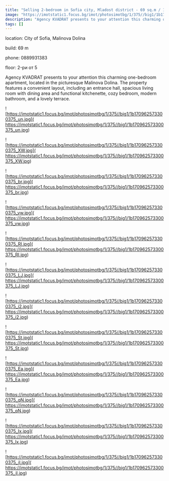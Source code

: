 ```yaml
---
title: "Selling 2-bedroom in Sofia city, Mladost district - 69 sq.m / 144,900 EUR :: imot.bg Ad"
image: "https://imotstatic1.focus.bg/imot/photosimotbg/1/375//big1/1b170962573300375_5B.jpg"
description: "Agency KVADRAT presents to your attention this charming one-bedroom apartment, located in the picturesque Malinova Dolina. The property features a convenient layout, including an entrance hall, spacious living room with dining area and functional kitchenette, cozy bedroom, modern bathroom, and a lovely terrace."
tags: []
---
```


location: City of Sofia, Malinova Dolina

build: 69 m

phone: 0889931383

floor: 2-ри от 5

Agency KVADRAT presents to your attention this charming one-bedroom apartment, located in the picturesque Malinova Dolina. The property features a convenient layout, including an entrance hall, spacious living room with dining area and functional kitchenette, cozy bedroom, modern bathroom, and a lovely terrace.


![https://imotstatic1.focus.bg/imot/photosimotbg/1/375//big1/1b170962573300375_un.jpg]( https://imotstatic1.focus.bg/imot/photosimotbg/1/375//big1/1b170962573300375_un.jpg)


![https://imotstatic1.focus.bg/imot/photosimotbg/1/375//big1/1b170962573300375_XW.jpg]( https://imotstatic1.focus.bg/imot/photosimotbg/1/375//big1/1b170962573300375_XW.jpg)


![https://imotstatic1.focus.bg/imot/photosimotbg/1/375//big1/1b170962573300375_br.jpg]( https://imotstatic1.focus.bg/imot/photosimotbg/1/375//big1/1b170962573300375_br.jpg)


![https://imotstatic1.focus.bg/imot/photosimotbg/1/375//big1/1b170962573300375_vw.jpg]( https://imotstatic1.focus.bg/imot/photosimotbg/1/375//big1/1b170962573300375_vw.jpg)


![https://imotstatic1.focus.bg/imot/photosimotbg/1/375//big1/1b170962573300375_RI.jpg]( https://imotstatic1.focus.bg/imot/photosimotbg/1/375//big1/1b170962573300375_RI.jpg)


![https://imotstatic1.focus.bg/imot/photosimotbg/1/375//big1/1b170962573300375_LJ.jpg]( https://imotstatic1.focus.bg/imot/photosimotbg/1/375//big1/1b170962573300375_LJ.jpg)


![https://imotstatic1.focus.bg/imot/photosimotbg/1/375//big1/1b170962573300375_i2.jpg]( https://imotstatic1.focus.bg/imot/photosimotbg/1/375//big1/1b170962573300375_i2.jpg)


![https://imotstatic1.focus.bg/imot/photosimotbg/1/375//big1/1b170962573300375_St.jpg]( https://imotstatic1.focus.bg/imot/photosimotbg/1/375//big1/1b170962573300375_St.jpg)


![https://imotstatic1.focus.bg/imot/photosimotbg/1/375//big1/1b170962573300375_Ea.jpg]( https://imotstatic1.focus.bg/imot/photosimotbg/1/375//big1/1b170962573300375_Ea.jpg)


![https://imotstatic1.focus.bg/imot/photosimotbg/1/375//big1/1b170962573300375_qN.jpg]( https://imotstatic1.focus.bg/imot/photosimotbg/1/375//big1/1b170962573300375_qN.jpg)


![https://imotstatic1.focus.bg/imot/photosimotbg/1/375//big1/1b170962573300375_Ix.jpg]( https://imotstatic1.focus.bg/imot/photosimotbg/1/375//big1/1b170962573300375_Ix.jpg)


![https://imotstatic1.focus.bg/imot/photosimotbg/1/375//big1/1b170962573300375_jl.jpg]( https://imotstatic1.focus.bg/imot/photosimotbg/1/375//big1/1b170962573300375_jl.jpg)



